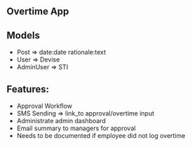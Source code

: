 ## Overtime App


## Models
- Post => date:date rationale:text
- User => Devise
- AdminUser => STI

## Features:
- Approval Workflow
- SMS Sending => link_to approval/overtime input
- Administrate admin dashboard
- Email summary to managers for approval
- Needs to be documented if employee did not log overtime

